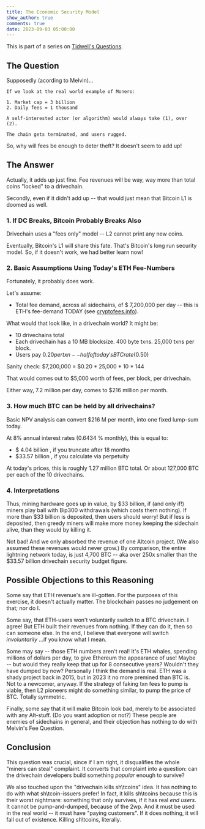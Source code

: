 ```yaml
---
title: The Economic Security Model
show_author: true
comments: true
date: 2023-09-03 05:00:00
---
```


This is part of a series on [Tidwell's Questions](https://twitter.com/miketwenty1/status/1696943794321588383?s=20).

## The Question

Supposedly (acording to Melvin)...

    If we look at the real world example of Monero:
    
    1. Market cap = 3 billion
    2. Daily fees = 1 thousand
    
    A self-interested actor (or algorithm) would always take (1), over (2).

    The chain gets terminated, and users rugged.

So, why will fees be enough to deter theft? It doesn't seem to add up!


## The Answer

Actually, it adds up just fine. Fee revenues will be way, way more than total coins "locked" to a drivechain.

Secondly, even if it didn't add up -- that would just mean that Bitcoin L1 is doomed as well.

### 1. If DC Breaks, Bitcoin Probably Breaks Also

Drivechain uses a "fees only" model -- L2 cannot print any new coins.

Eventually, Bitcoin's L1 will share this fate. That's Bitcoin's long run security model. So, if it doesn't work, we had better learn now!

### 2. Basic Assumptions Using Today's ETH Fee-Numbers

Fortunately, it probably does work.

Let's assume:

* Total fee demand, across all sidechains, of $ 7,200,000 per day -- this is ETH's fee-demand TODAY (see [cryptofees.info](https://cryptofees.info/)).

What would that look like, in a drivechain world? It might be:

* 10 drivechains total
* Each drivechain has a 10 MB blocksize. 400 byte txns. 25,000 txns per block.
* Users pay $0.20 per txn -- half of today's BTC rate ($0.50)

Sanity check: $7,200,000 = $0.20 * 25,000 * 10 * 144

That would comes out to $5,000 worth of fees, per block, per drivechain.

Either way, 7.2 million per day, comes to $216 million per month.

### 3. How much BTC can be held by all drivechains?

Basic NPV analysis can convert $216 M per month, into one fixed lump-sum today.

At 8% annual interest rates (0.6434 % monthly), this is equal to:

* $ 4.04 billion , if you truncate after 18 months
* $33.57 billion , if you calculate via perpetuity 

At today's prices, this is roughly 1.27 million BTC total. Or about 127,000 BTC per each of the 10 drivechains.

### 4. Interpretations

Thus, mining hardware goes up in value, by $33 billion, if (and only if!) miners play ball with Bip300 withdrawals (which costs them nothing). If more than $33 billion is deposited, then users should worry! But if less is deposited, then greedy miners will make more money keeping the sidechain alive, than they would by killing it.

Not bad! And we only absorbed the revenue of one Altcoin project. (We also assumed these revenues would never grow.) By comparison, the entire lightning network today, is just 4,700 BTC -- aka over 250x smaller than the $33.57 billion drivechain security budget figure.

## Possible Objections to this Reasoning

Some say that ETH revenue's are ill-gotten. For the purposes of this exercise, it doesn't actually matter. The blockchain passes no judgement on that; nor do I.

Some say, that ETH-users won't voluntarily switch to a BTC drivechain. I agree! But ETH built their revenues from nothing. If they can do it, then so can someone else. In the end, I believe that everyone will switch *involuntarily* ...if you know what I mean.

Some may say -- those ETH numbers aren't real! It's ETH whales, spending millions of dollars per day, to give Ethereum the appearance of use! Maybe -- but would they really keep that up for 8 consecutive years? Wouldn't they have dumped by now? Personally I think the demand is real. ETH was a shady project back in 2015, but in 2023 it no more premined than BTC is. Not to a newcomer, anyway. If the strategy of faking txn fees to pump is viable, then L2 pioneers might do something similar, to pump the price of BTC. Totally symmetric.

Finally, some say that it will make Bitcoin look bad, merely to be associated with any Alt-stuff. (Do you want adoption or not?) These people are enemies of sidechains in general, and their objection has nothing to do with Melvin's Fee Question.

## Conclusion

This question was crucial, since if I am right, it disqualifies the whole "miners can steal" complaint. It converts that complaint into a question: can the drivechain developers build something *popular* enough to survive?

We also touched upon the "drivechain kills sh\tcoins" idea. It has nothing to do with what sh\tcoin-issuers prefer! In fact, it kills sh\tcoins because this is their worst nightmare: something that only survives, if it has real *end users*. It cannot be pump-and-dumped, because of the 2wp. And it must be used in the real world -- it must have "paying customers". If it does nothing, it will fall out of existence. Killing sh\tcoins, literally.
